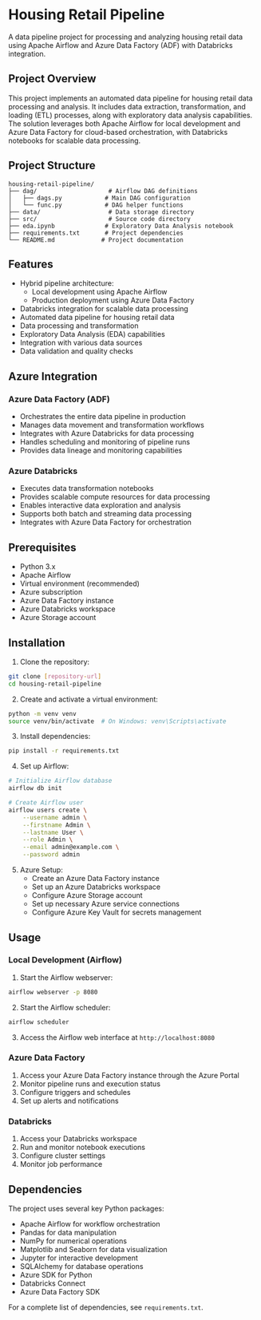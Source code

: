﻿# Housing Retail Pipeline

A data pipeline project for processing and analyzing housing retail data using Apache Airflow and Azure Data Factory (ADF) with Databricks integration.

## Project Overview

This project implements an automated data pipeline for housing retail data processing and analysis. It includes data extraction, transformation, and loading (ETL) processes, along with exploratory data analysis capabilities. The solution leverages both Apache Airflow for local development and Azure Data Factory for cloud-based orchestration, with Databricks notebooks for scalable data processing.

## Project Structure

```
housing-retail-pipeline/
├── dag/                    # Airflow DAG definitions
│   ├── dags.py            # Main DAG configuration
│   └── func.py            # DAG helper functions
├── data/                   # Data storage directory
├── src/                    # Source code directory
├── eda.ipynb              # Exploratory Data Analysis notebook
├── requirements.txt       # Project dependencies
└── README.md             # Project documentation
```

## Features

- Hybrid pipeline architecture:
  - Local development using Apache Airflow
  - Production deployment using Azure Data Factory
- Databricks integration for scalable data processing
- Automated data pipeline for housing retail data
- Data processing and transformation
- Exploratory Data Analysis (EDA) capabilities
- Integration with various data sources
- Data validation and quality checks

## Azure Integration

### Azure Data Factory (ADF)
- Orchestrates the entire data pipeline in production
- Manages data movement and transformation workflows
- Integrates with Azure Databricks for data processing
- Handles scheduling and monitoring of pipeline runs
- Provides data lineage and monitoring capabilities

### Azure Databricks
- Executes data transformation notebooks
- Provides scalable compute resources for data processing
- Enables interactive data exploration and analysis
- Supports both batch and streaming data processing
- Integrates with Azure Data Factory for orchestration

## Prerequisites

- Python 3.x
- Apache Airflow
- Virtual environment (recommended)
- Azure subscription
- Azure Data Factory instance
- Azure Databricks workspace
- Azure Storage account

## Installation

1. Clone the repository:
```bash
git clone [repository-url]
cd housing-retail-pipeline
```

2. Create and activate a virtual environment:
```bash
python -m venv venv
source venv/bin/activate  # On Windows: venv\Scripts\activate
```

3. Install dependencies:
```bash
pip install -r requirements.txt
```

4. Set up Airflow:
```bash
# Initialize Airflow database
airflow db init

# Create Airflow user
airflow users create \
    --username admin \
    --firstname Admin \
    --lastname User \
    --role Admin \
    --email admin@example.com \
    --password admin
```

5. Azure Setup:
   - Create an Azure Data Factory instance
   - Set up an Azure Databricks workspace
   - Configure Azure Storage account
   - Set up necessary Azure service connections
   - Configure Azure Key Vault for secrets management

## Usage

### Local Development (Airflow)
1. Start the Airflow webserver:
```bash
airflow webserver -p 8080
```

2. Start the Airflow scheduler:
```bash
airflow scheduler
```

3. Access the Airflow web interface at `http://localhost:8080`

### Azure Data Factory
1. Access your Azure Data Factory instance through the Azure Portal
2. Monitor pipeline runs and execution status
3. Configure triggers and schedules
4. Set up alerts and notifications

### Databricks
1. Access your Databricks workspace
2. Run and monitor notebook executions
3. Configure cluster settings
4. Monitor job performance

## Dependencies

The project uses several key Python packages:
- Apache Airflow for workflow orchestration
- Pandas for data manipulation
- NumPy for numerical operations
- Matplotlib and Seaborn for data visualization
- Jupyter for interactive development
- SQLAlchemy for database operations
- Azure SDK for Python
- Databricks Connect
- Azure Data Factory SDK

For a complete list of dependencies, see `requirements.txt`.


